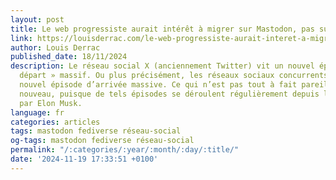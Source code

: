 ```yaml
---
layout: post
title: Le web progressiste aurait intérêt à migrer sur Mastodon, pas sur Bluesky
link: https://louisderrac.com/le-web-progressiste-aurait-interet-a-migrer-sur-mastodon-pas-sur-bluesky
author: Louis Derrac
published_date: 18/11/2024
description: Le réseau social X (anciennement Twitter) vit un nouvel épisode de «
  départ » massif. Ou plus précisément, les réseaux sociaux concurrents voient un
  nouvel épisode d’arrivée massive. Ce qui n’est pas tout à fait pareil. Et pas vraiment
  nouveau, puisque de tels épisodes se déroulent régulièrement depuis l’achat de X
  par Elon Musk.
language: fr
categories: articles
tags: mastodon fediverse réseau-social
og-tags: mastodon fediverse réseau-social
permalink: "/:categories/:year/:month/:day/:title/"
date: '2024-11-19 17:33:51 +0100'
---
```

